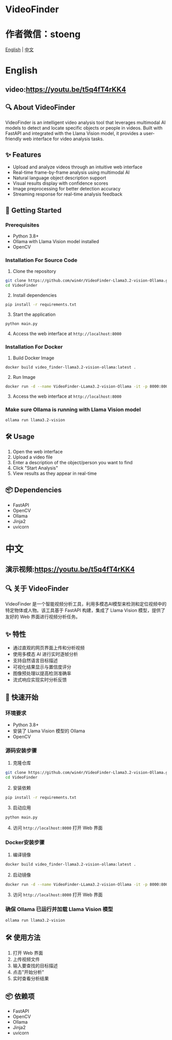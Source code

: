 # VideoFinder

# 作者微信：stoeng

[English](#english) | [中文](#中文)



# English

## video:https://youtu.be/t5q4fT4rKK4

## 🔍 About VideoFinder
VideoFinder is an intelligent video analysis tool that leverages multimodal AI models to detect and locate specific objects or people in videos. Built with FastAPI and integrated with the Llama Vision model, it provides a user-friendly web interface for video analysis tasks.

## ✨ Features
- Upload and analyze videos through an intuitive web interface
- Real-time frame-by-frame analysis using multimodal AI
- Natural language object description support
- Visual results display with confidence scores
- Image preprocessing for better detection accuracy
- Streaming response for real-time analysis feedback

## 🚀 Getting Started

### Prerequisites
- Python 3.8+
- Ollama with Llama Vision model installed
- OpenCV

### Installation For Source Code

1. Clone the repository
```bash
git clone https://github.com/win4r/VideoFinder-Llama3.2-vision-Ollama.git
cd VideoFinder
```

2. Install dependencies
```bash
pip install -r requirements.txt
```

3. Start the application
```bash
python main.py
```

4. Access the web interface at `http://localhost:8000`

### Installation For Docker
1. Build Docker Image
```bash
docker build video_finder-llama3.2-vision-ollama:latest .
```
2. Run Image
```bash
docker run -d --name VideoFinder-LLama3.2-vision-Ollama -it -p 8000:8000 -v {UPLOAD_DIR}:/app/uploads -v {FRAMES_DIR}:/app/frames -e OLLAMA_HOST="http://{ip}:{port}" video_finder-llama3.2-vision-ollama:latest
```
3. Access the web interface at `http://localhost:8000`

### Make sure Ollama is running with Llama Vision model
```bash
ollama run llama3.2-vision
```

## 🛠️ Usage
1. Open the web interface
2. Upload a video file
3. Enter a description of the object/person you want to find
4. Click "Start Analysis"
5. View results as they appear in real-time

## 📦 Dependencies
- FastAPI
- OpenCV
- Ollama
- Jinja2
- uvicorn

# 中文

## 演示视频:https://youtu.be/t5q4fT4rKK4

## 🔍 关于 VideoFinder
VideoFinder 是一个智能视频分析工具，利用多模态AI模型来检测和定位视频中的特定物体或人物。该工具基于 FastAPI 构建，集成了 Llama Vision 模型，提供了友好的 Web 界面进行视频分析任务。

## ✨ 特性
- 通过直观的网页界面上传和分析视频
- 使用多模态 AI 进行实时逐帧分析
- 支持自然语言目标描述
- 可视化结果显示与置信度评分
- 图像预处理以提高检测准确率
- 流式响应实现实时分析反馈

## 🚀 快速开始

### 环境要求
- Python 3.8+
- 安装了 Llama Vision 模型的 Ollama
- OpenCV

### 源码安装步骤

1. 克隆仓库
```bash
git clone https://github.com/win4r/VideoFinder-Llama3.2-vision-Ollama.git
cd VideoFinder
```

2. 安装依赖
```bash
pip install -r requirements.txt
```

3. 启动应用
```bash
python main.py
```

4. 访问 `http://localhost:8000` 打开 Web 界面

### Docker安装步骤
1. 编译镜像
```bash
docker build video_finder-llama3.2-vision-ollama:latest .
```
2. 启动镜像
```bash
docker run -d --name VideoFinder-LLama3.2-vision-Ollama -it -p 8000:8000 -v {UPLOAD_DIR}:/app/uploads -v {FRAMES_DIR}:/app/frames -e OLLAMA_HOST="http://{ip}:{port}" video_finder-llama3.2-vision-ollama:latest
```
3. 访问 `http://localhost:8000` 打开 Web 界面

### 确保 Ollama 已运行并加载 Llama Vision 模型
```bash
ollama run llama3.2-vision
```

## 🛠️ 使用方法
1. 打开 Web 界面
2. 上传视频文件
3. 输入要查找的目标描述
4. 点击"开始分析"
5. 实时查看分析结果

## 📦 依赖项
- FastAPI
- OpenCV
- Ollama
- Jinja2
- uvicorn
